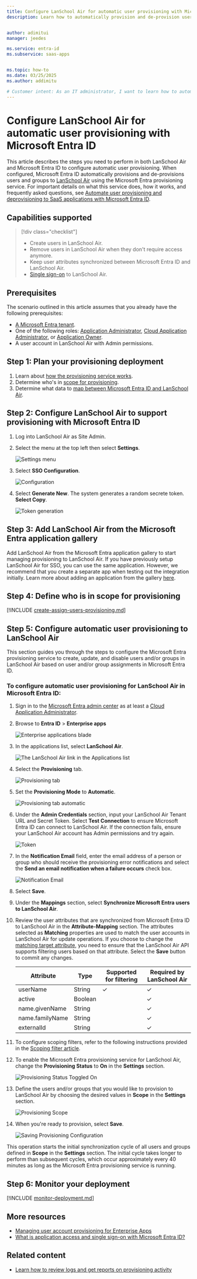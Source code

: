 ```yaml
---
title: Configure LanSchool Air for automatic user provisioning with Microsoft Entra ID
description: Learn how to automatically provision and de-provision user accounts from Microsoft Entra ID to LanSchool Air.


author: adimitui
manager: jeedes

ms.service: entra-id
ms.subservice: saas-apps


ms.topic: how-to
ms.date: 03/25/2025
ms.author: addimitu

# Customer intent: As an IT administrator, I want to learn how to automatically provision and deprovision user accounts from Microsoft Entra ID to LanSchool Air so that I can streamline the user management process and ensure that users have the appropriate access to LanSchool Air.
---
```


# Configure LanSchool Air for automatic user provisioning with Microsoft Entra ID

This article describes the steps you need to perform in both LanSchool Air and Microsoft Entra ID to configure automatic user provisioning. When configured, Microsoft Entra ID automatically provisions and de-provisions users and groups to [LanSchool Air](https://lanschoolair.lenovosoftware.com/) using the Microsoft Entra provisioning service. For important details on what this service does, how it works, and frequently asked questions, see [Automate user provisioning and deprovisioning to SaaS applications with Microsoft Entra ID](~/identity/app-provisioning/user-provisioning.md). 


## Capabilities supported
> [!div class="checklist"]
> * Create users in LanSchool Air.
> * Remove users in LanSchool Air when they don't require access anymore.
> * Keep user attributes synchronized between Microsoft Entra ID and LanSchool Air.
> * [Single sign-on](lanschool-air-tutorial.md) to LanSchool Air.

## Prerequisites

The scenario outlined in this article assumes that you already have the following prerequisites:

* [A Microsoft Entra tenant](~/identity-platform/quickstart-create-new-tenant.md). 
* One of the following roles: [Application Administrator](/entra/identity/role-based-access-control/permissions-reference#application-administrator), [Cloud Application Administrator](/entra/identity/role-based-access-control/permissions-reference#cloud-application-administrator), or [Application Owner](/entra/fundamentals/users-default-permissions#owned-enterprise-applications). 
* A user account in LanSchool Air with Admin permissions.


## Step 1: Plan your provisioning deployment
1. Learn about [how the provisioning service works](~/identity/app-provisioning/user-provisioning.md).
1. Determine who's in [scope for provisioning](~/identity/app-provisioning/define-conditional-rules-for-provisioning-user-accounts.md).
1. Determine what data to [map between Microsoft Entra ID and LanSchool Air](~/identity/app-provisioning/customize-application-attributes.md). 

<a name='step-2-configure-lanschool-air-to-support-provisioning-with-azure-ad'></a>

## Step 2: Configure LanSchool Air to support provisioning with Microsoft Entra ID

1. Log into LanSchool Air as Site Admin.
1. Select the menu at the top left then select **Settings**.

	![Settings menu](media/lanschool-air-provisioning-tutorial/settings.png)

1. Select **SSO Configuration**.

	![Configuration](media/lanschool-air-provisioning-tutorial/sso-configuration.png)

1. Select **Generate New**. The system generates a random secrete token. **Select Copy**.

	![Token generation](media/lanschool-air-provisioning-tutorial/generate-token.png)

<a name='step-3-add-lanschool-air-from-the-azure-ad-application-gallery'></a>

## Step 3: Add LanSchool Air from the Microsoft Entra application gallery

Add LanSchool Air from the Microsoft Entra application gallery to start managing provisioning to LanSchool Air. If you have previously setup LanSchool Air for SSO, you can use the same application. However, we recommend that you create a separate app when testing out the integration initially. Learn more about adding an application from the gallery [here](~/identity/enterprise-apps/add-application-portal.md). 

## Step 4: Define who is in scope for provisioning 

[!INCLUDE [create-assign-users-provisioning.md](~/identity/saas-apps/includes/create-assign-users-provisioning.md)]

## Step 5: Configure automatic user provisioning to LanSchool Air 

This section guides you through the steps to configure the Microsoft Entra provisioning service to create, update, and disable users and/or groups in LanSchool Air based on user and/or group assignments in Microsoft Entra ID.

<a name='to-configure-automatic-user-provisioning-for-lanschool-air-in-azure-ad'></a>

### To configure automatic user provisioning for LanSchool Air in Microsoft Entra ID:

1. Sign in to the [Microsoft Entra admin center](https://entra.microsoft.com) as at least a [Cloud Application Administrator](~/identity/role-based-access-control/permissions-reference.md#cloud-application-administrator).
1. Browse to **Entra ID** > **Enterprise apps**

	![Enterprise applications blade](common/enterprise-applications.png)

1. In the applications list, select **LanSchool Air**.

	![The LanSchool Air link in the Applications list](common/all-applications.png)

1. Select the **Provisioning** tab.

	![Provisioning tab](common/provisioning.png)

1. Set the **Provisioning Mode** to **Automatic**.

	![Provisioning tab automatic](common/provisioning-automatic.png)

1. Under the **Admin Credentials** section, input your LanSchool Air Tenant URL and Secret Token. Select **Test Connection** to ensure Microsoft Entra ID can connect to LanSchool Air. If the connection fails, ensure your LanSchool Air account has Admin permissions and try again.

 	![Token](common/provisioning-testconnection-tenanturltoken.png)

1. In the **Notification Email** field, enter the email address of a person or group who should receive the provisioning error notifications and select the **Send an email notification when a failure occurs** check box.

	![Notification Email](common/provisioning-notification-email.png)

1. Select **Save**.

1. Under the **Mappings** section, select **Synchronize Microsoft Entra users to LanSchool Air**.

1. Review the user attributes that are synchronized from Microsoft Entra ID to LanSchool Air in the **Attribute-Mapping** section. The attributes selected as **Matching** properties are used to match the user accounts in LanSchool Air for update operations. If you choose to change the [matching target attribute](~/identity/app-provisioning/customize-application-attributes.md), you need to ensure that the LanSchool Air API supports filtering users based on that attribute. Select the **Save** button to commit any changes.

   |Attribute|Type|Supported for filtering|Required by LanSchool Air|
   |---|---|---|---|
    |userName|String|&check;|&check;
    |active|Boolean||&check; 
    |name.givenName|String||&check; 
    |name.familyName|String||&check; 
    |externalId|String||&check; 

1. To configure scoping filters, refer to the following instructions provided in the [Scoping filter  article](~/identity/app-provisioning/define-conditional-rules-for-provisioning-user-accounts.md).

1. To enable the Microsoft Entra provisioning service for LanSchool Air, change the **Provisioning Status** to **On** in the **Settings** section.

	![Provisioning Status Toggled On](common/provisioning-toggle-on.png)

1. Define the users and/or groups that you would like to provision to LanSchool Air by choosing the desired values in **Scope** in the **Settings** section.

	![Provisioning Scope](common/provisioning-scope.png)

1. When you're ready to provision, select **Save**.

	![Saving Provisioning Configuration](common/provisioning-configuration-save.png)

This operation starts the initial synchronization cycle of all users and groups defined in **Scope** in the **Settings** section. The initial cycle takes longer to perform than subsequent cycles, which occur approximately every 40 minutes as long as the Microsoft Entra provisioning service is running. 

## Step 6: Monitor your deployment

[!INCLUDE [monitor-deployment.md](~/identity/saas-apps/includes/monitor-deployment.md)]

## More resources

* [Managing user account provisioning for Enterprise Apps](~/identity/app-provisioning/configure-automatic-user-provisioning-portal.md)
* [What is application access and single sign-on with Microsoft Entra ID?](~/identity/enterprise-apps/what-is-single-sign-on.md)

## Related content

* [Learn how to review logs and get reports on provisioning activity](~/identity/app-provisioning/check-status-user-account-provisioning.md)
